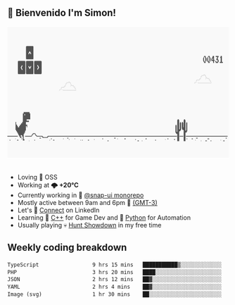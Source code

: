 <h2>👋 <b>Bienvenido I'm Simon!&nbsp;</b></h2>

<section>
  <img src="./static/banner.gif" height=300 width=1000>
</section>

<br>

<ul>
  <li>
     Loving 🤍 OSS
  </li>
  <li>
		<!--START_SECTION:weather-->
		Working at <b>🌩  +20°C</b>
		<!--END_SECTION:weather-->
  </li>
  <li>
    Currently working in 🎨&nbsp;<a href=https://github.com/snapverse/snap-ui target=_blank>@snap-ui monorepo</a>
  </li>
  <li>
    Mostly active between 9am and 6pm 🚩 <a href=https://onlinealarmkur.com/world/es target=_blank>(GMT-3)</a>
  </li>
  <li>
    Let's 🔗&nbsp;<a href=https://www.linkedin.com/in/itssimmons target=_blank>Connect</a> on LinkedIn
  </li>
  <li>
    Learning 👴&nbsp;<a href=https://images3.memedroid.com/images/UPLOADED755/65f2bce6734f6.webp target=_blank>C++</a> for Game Dev and 🐍&nbsp;<a href=https://qph.cf2.quoracdn.net/main-qimg-4472b6229cb75bf66ab531f3ebd4f975-lq target=_blank>Python</a> for Automation
  </li>
  <li>
    Usually playing 💀&nbsp;<a href=https://www.huntshowdown.com target=_blank>Hunt Showdown</a> in my free time
  </li>
</ul>

<h2><b>Weekly coding breakdown </b></h2>

<!--START_SECTION:waka-->

```txt
TypeScript                 9 hrs 15 mins   ███████████▒░░░░░░░░░░░░░   45.35 %
PHP                        3 hrs 20 mins   ████░░░░░░░░░░░░░░░░░░░░░   16.41 %
JSON                       2 hrs 12 mins   ██▓░░░░░░░░░░░░░░░░░░░░░░   10.85 %
YAML                       2 hrs 4 mins    ██▓░░░░░░░░░░░░░░░░░░░░░░   10.19 %
Image (svg)                1 hr 30 mins    ██░░░░░░░░░░░░░░░░░░░░░░░   07.36 %
```

<!--END_SECTION:waka-->
